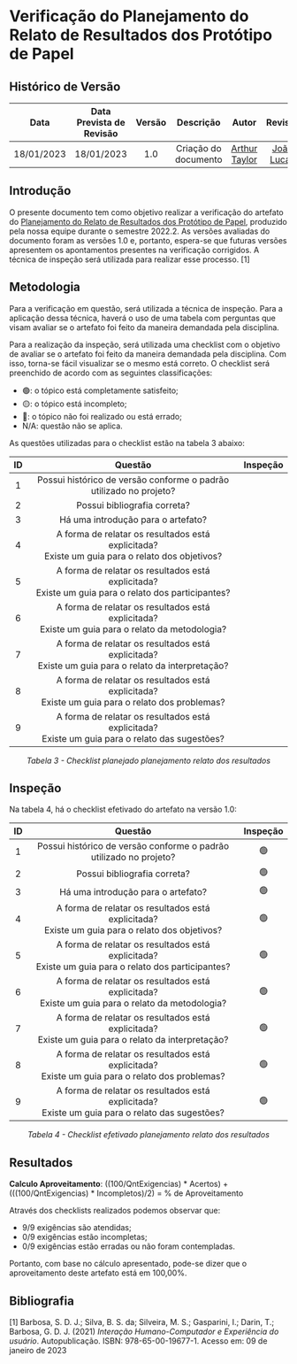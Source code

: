 # Verificação do Planejamento do Relato de Resultados dos Protótipo de Papel
## <a>Histórico de Versão</a>
|    Data    | Data Prevista de Revisão | Versão |      Descrição       |                   Autor                    |                  Revisor                   |
| :--------: | :----------------------: | :----: | :------------------: | :----------------------------------------: | :----------------------------------------: |
| 18/01/2023 |        18/01/2023        |  1.0   | Criação do documento | [Arthur Taylor](https://github.com/Eruel6) | [João Lucas](https://github.com/HacKairos) |

## <a>Introdução</a>
O presente documento tem como objetivo realizar a verificação do artefato do [Planejamento do Relato de Resultados dos Protótipo de Papel](../../../DesignAvaliacaoDesen/Nivel2/ProtPapel/PlanejamentoRelatoResuProtPapel.md), produzido pela nossa equipe durante o semestre 2022.2. As versões avaliadas do documento foram as versões 1.0 e, portanto, espera-se que futuras versões apresentem os apontamentos presentes na verificação corrigidos. A técnica de inspeção será utilizada para realizar esse processo. [1]

## <a>Metodologia</a>
Para a verificação em questão, será utilizada a técnica de inspeção. Para a aplicação dessa técnica, haverá o uso de uma tabela com perguntas que visam avaliar se o artefato foi feito da maneira demandada pela disciplina.

Para a realização da inspeção, será utilizada uma checklist com o objetivo de avaliar se o artefato foi feito da maneira demandada pela disciplina. Com isso, torna-se fácil visualizar se o mesmo está correto. O checklist será preenchido de acordo com as seguintes classificações:

* 🟢: o tópico está completamente satisfeito;
* 🟡: o tópico está incompleto;
* 🔴: o tópico não foi realizado ou está errado;
* N/A: questão não se aplica.

As questões utilizadas para o checklist estão na tabela 3 abaixo:

<center>

|  ID   |                                                 Questão                                                 | Inspeção |
| :---: | :-----------------------------------------------------------------------------------------------------: | :------: |
|   1   |                   Possui histórico de versão conforme o padrão utilizado no projeto?                    |          |
|   2   |                                      Possui bibliografia correta?                                       |          |
|   3   |                                   Há uma introdução para o artefato?                                    |          |
|   4   |   A forma de relatar os resultados está explicitada?<br/> Existe um guia para o relato dos objetivos?   |          |
|   5   | A forma de relatar os resultados está explicitada?<br/> Existe um guia para o relato dos participantes? |          |
|   6   |  A forma de relatar os resultados está explicitada?<br/> Existe um guia para o relato da metodologia?   |          |
|   7   | A forma de relatar os resultados está explicitada?<br/> Existe um guia para o relato da interpretação?  |          |
|   8   |   A forma de relatar os resultados está explicitada?<br/> Existe um guia para o relato dos problemas?   |          |
|   9   |   A forma de relatar os resultados está explicitada?<br/> Existe um guia para o relato das sugestões?   |          |
  
*Tabela 3 - Checklist planejado planejamento relato dos resultados*

</center>

## <a>Inspeção</a>

Na tabela 4, há o checklist efetivado do artefato na versão 1.0:

<center>

|  ID   |                                                 Questão                                                 | Inspeção |
| :---: | :-----------------------------------------------------------------------------------------------------: | :------: |
|   1   |                   Possui histórico de versão conforme o padrão utilizado no projeto?                    |    🟢     |
|   2   |                                      Possui bibliografia correta?                                       |    🟢     |
|   3   |                                   Há uma introdução para o artefato?                                    |    🟢     |
|   4   |   A forma de relatar os resultados está explicitada?<br/> Existe um guia para o relato dos objetivos?   |    🟢     |
|   5   | A forma de relatar os resultados está explicitada?<br/> Existe um guia para o relato dos participantes? |    🟢     |
|   6   |  A forma de relatar os resultados está explicitada?<br/> Existe um guia para o relato da metodologia?   |    🟢     |
|   7   | A forma de relatar os resultados está explicitada?<br/> Existe um guia para o relato da interpretação?  |    🟢     |
|   8   |   A forma de relatar os resultados está explicitada?<br/> Existe um guia para o relato dos problemas?   |    🟢     |
|   9   |   A forma de relatar os resultados está explicitada?<br/> Existe um guia para o relato das sugestões?   |    🟢     |
  
*Tabela 4 - Checklist efetivado planejamento relato dos resultados*

</center>

## <a>Resultados</a>
<a>**Calculo Aproveitamento**</a>: ((100/QntExigencias) * Acertos) + (((100/QntExigencias) * Incompletos)/2) = % de Aproveitamento

Através dos checklists realizados podemos observar que:

* 9/9 exigências são atendidas;
* 0/9  exigências estão incompletas;
* 0/9  exigências estão erradas ou não foram contempladas.

Portanto, com base no cálculo apresentado, pode-se dizer que o aproveitamento deste artefato está em 100,00%.

## <a>Bibliografia</a>

[1] Barbosa, S. D. J.; Silva, B. S. da; Silveira, M. S.; Gasparini, I.; Darin, T.; Barbosa, G. D. J. (2021) _Interação Humano-Computador e Experiência do usuário_. Autopublicação. ISBN: 978-65-00-19677-1. Acesso em: 09 de janeiro de 2023
